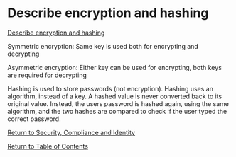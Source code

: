 # Describe encryption and hashing

[Describe encryption and hashing](https://docs.microsoft.com/en-us/learn/modules/describe-security-concepts-methodologies/6-describe-ways-encryption-hashing-secure-data)

Symmetric encryption: Same key is used both for encrypting and decrypting

Asymmetric encryption: Either key can be used for encrypting, both keys are required for decrypting

Hashing is used to store passwords (not encryption). Hashing uses an algorithm, instead of a key. A hashed value is never converted back to its original value. Instead, the users password is hashed again, using the same algorithm, and the two hashes are compared to check if the user typed the correct password.


[Return to Security, Compliance and Identity](README.md)

[Return to Table of Contents](../README.md)